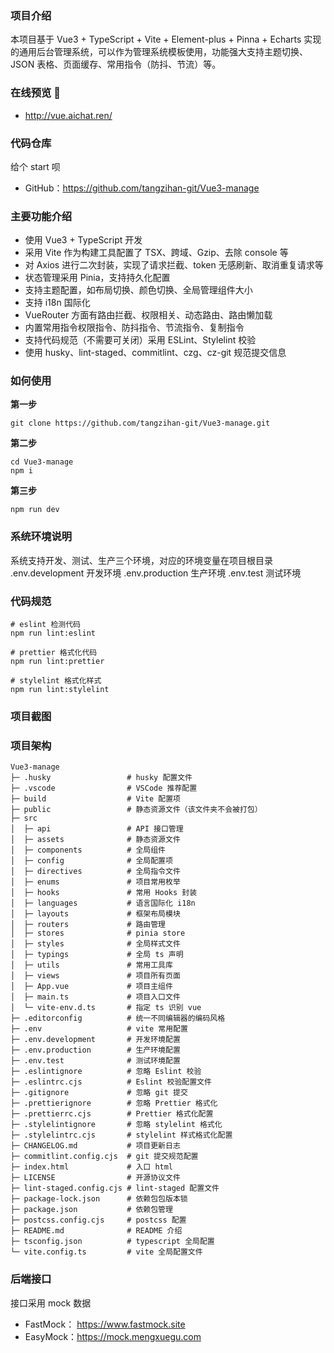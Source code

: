 ### 项目介绍

本项目基于 Vue3 + TypeScript + Vite + Element-plus + Pinna + Echarts 实现的通用后台管理系统，可以作为管理系统模板使用，功能强大支持主题切换、JSON 表格、页面缓存、常用指令（防抖、节流）等。

### 在线预览 👀

- http://vue.aichat.ren/

### 代码仓库

给个 start 呗

- GitHub：https://github.com/tangzihan-git/Vue3-manage

### 主要功能介绍

- 使用 Vue3 + TypeScript 开发
- 采用 Vite 作为构建工具配置了 TSX、跨域、Gzip、去除 console 等
- 对 Axios 进行二次封装，实现了请求拦截、token 无感刷新、取消重复请求等
- 状态管理采用 Pinia，支持持久化配置
- 支持主题配置，如布局切换、颜色切换、全局管理组件大小
- 支持 i18n 国际化
- VueRouter 方面有路由拦截、权限相关、动态路由、路由懒加载
- 内置常用指令权限指令、防抖指令、节流指令、复制指令
- 支持代码规范（不需要可关闭）采用 ESLint、Stylelint 校验
- 使用 husky、lint-staged、commitlint、czg、cz-git 规范提交信息

### 如何使用

**第一步**

```text
git clone https://github.com/tangzihan-git/Vue3-manage.git
```

**第二步**

```text
cd Vue3-manage
npm i
```

**第三步**

```text
npm run dev
```

### 系统环境说明

系统支持开发、测试、生产三个环境，对应的环境变量在项目根目录
.env.development 开发环境
.env.production 生产环境
.env.test 测试环境

### 代码规范

```text
# eslint 检测代码
npm run lint:eslint

# prettier 格式化代码
npm run lint:prettier

# stylelint 格式化样式
npm run lint:stylelint
```

### 项目截图

### 项目架构

```text
Vue3-manage
├─ .husky                 # husky 配置文件
├─ .vscode                # VSCode 推荐配置
├─ build                  # Vite 配置项
├─ public                 # 静态资源文件（该文件夹不会被打包）
├─ src
│  ├─ api                 # API 接口管理
│  ├─ assets              # 静态资源文件
│  ├─ components          # 全局组件
│  ├─ config              # 全局配置项
│  ├─ directives          # 全局指令文件
│  ├─ enums               # 项目常用枚举
│  ├─ hooks               # 常用 Hooks 封装
│  ├─ languages           # 语言国际化 i18n
│  ├─ layouts             # 框架布局模块
│  ├─ routers             # 路由管理
│  ├─ stores              # pinia store
│  ├─ styles              # 全局样式文件
│  ├─ typings             # 全局 ts 声明
│  ├─ utils               # 常用工具库
│  ├─ views               # 项目所有页面
│  ├─ App.vue             # 项目主组件
│  ├─ main.ts             # 项目入口文件
│  └─ vite-env.d.ts       # 指定 ts 识别 vue
├─ .editorconfig          # 统一不同编辑器的编码风格
├─ .env                   # vite 常用配置
├─ .env.development       # 开发环境配置
├─ .env.production        # 生产环境配置
├─ .env.test              # 测试环境配置
├─ .eslintignore          # 忽略 Eslint 校验
├─ .eslintrc.cjs          # Eslint 校验配置文件
├─ .gitignore             # 忽略 git 提交
├─ .prettierignore        # 忽略 Prettier 格式化
├─ .prettierrc.cjs        # Prettier 格式化配置
├─ .stylelintignore       # 忽略 stylelint 格式化
├─ .stylelintrc.cjs       # stylelint 样式格式化配置
├─ CHANGELOG.md           # 项目更新日志
├─ commitlint.config.cjs  # git 提交规范配置
├─ index.html             # 入口 html
├─ LICENSE                # 开源协议文件
├─ lint-staged.config.cjs # lint-staged 配置文件
├─ package-lock.json      # 依赖包包版本锁
├─ package.json           # 依赖包管理
├─ postcss.config.cjs     # postcss 配置
├─ README.md              # README 介绍
├─ tsconfig.json          # typescript 全局配置
└─ vite.config.ts         # vite 全局配置文件
```

### 后端接口

接口采用 mock 数据

- FastMock： https://www.fastmock.site
- EasyMock：https://mock.mengxuegu.com
